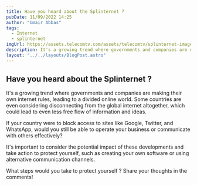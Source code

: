 ```yaml
---
title: Have you heard about the Splinternet ?
pubDate: 11/09/2022 14:25
author: "Umair Abbas"
tags:
  - Internet
  - splinternet
imgUrl: https://assets.telecomtv.com/assets/telecomtv/splinternet-image-13405.jpeg?w=1280&h=720&crop=auto
description: It's a growing trend where governments and companies are making their own internet rules, leading to a divided online world. Some countries are even considering disconnecting from the global ...
layout: "../../layouts/BlogPost.astro"
---
```


## Have you heard about the  **Splinternet** ?

It's a growing trend where governments and companies are making their own internet rules, leading to a divided online world. Some countries are even considering disconnecting from the global internet altogether, which could lead to even less free flow of information and ideas.

If your country were to block access to sites like Google, Twitter, and WhatsApp, would you still be able to operate your business or communicate with others effectively?

It's important to consider the potential impact of these developments and take action to protect yourself, such as creating your own software or using alternative communication channels.

What steps would you take to protect yourself ? Share your thoughts in the comments!
